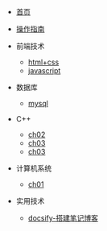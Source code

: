 

* [首页](README)
* [操作指南](guide.md)

* 前端技术
    * [html+css](frontend/html+css/)
    * [javascript](#)

* 数据库
    * [mysql](#)

* C++
    * [ch02](cpp/ch02.md)
    * [ch03](cpp/ch03.md)
    * [ch03](cpp/ch03.md)

* 计算机系统
    * [ch01](#)

* 实用技术
    * [docsify-搭建笔记博客](frontend/docsify/)
